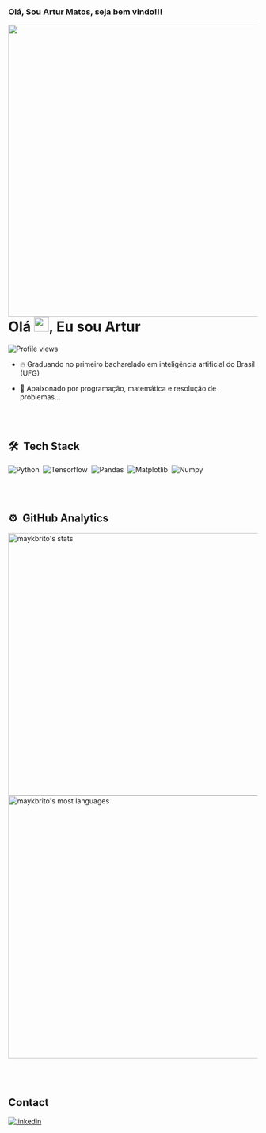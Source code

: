 ### Olá, Sou Artur Matos, seja bem vindo!!!

<img align="right" height="590em" src="https://raw.githubusercontent.com/gist/arturnovais/9972e0bf860ad9278b55ee257b0a00ce/raw/e902d4499cf02bc294d04f667902f70e657f0c15/githubcard.svg"/>

<h1 align="left">Olá <img src="https://raw.githubusercontent.com/kaueMarques/kaueMarques/master/hi.gif" height="30px">, Eu sou Artur</h1>
<p align="left"> <img src="https://komarev.com/ghpvc/?username=arturnovais&color=yellow" alt="Profile views" /> </p>

- 🔥 Graduando no primeiro bacharelado em inteligência artificial do Brasil (UFG)

- 🔭 Apaixonado por programação, matemática e resolução de problemas...



<br><br>

## 🛠 &nbsp;Tech Stack

![Python](https://img.shields.io/badge/-Python-05122A?style=flat&logo=Python)&nbsp;
![Tensorflow](https://img.shields.io/badge/-Tensorflow-05122A?style=flat&logo=Tensorflow)&nbsp;
![Pandas](https://img.shields.io/badge/-Pandas-05122A?style=flat&logo=Pandas)&nbsp;
![Matplotlib](https://img.shields.io/badge/-Matplotlib-05122A?style=flat&logo=Matplotlib.Pyplot)&nbsp;
![Numpy](https://img.shields.io/badge/-Numpy-05122A?style=flat&logo=Numpy)&nbsp;

<br><br>

## ⚙️ &nbsp;GitHub Analytics

<p align="left">
<img width="530em" src="https://github-readme-stats.vercel.app/api?username=arturnovais&show_icons=true&theme=vision-friendly-dark" alt="maykbrito's stats"/>
<img width="530em" src="https://github-readme-stats.vercel.app/api/top-langs/?username=arturnovais&layout=compact&theme=vision-friendly-dark" alt="maykbrito's most languages"/>
</p>


<br><br>

## Contact

</a>
<a href="linkedin.com/in/arturmatos" target="_blank">
  <img align="center" src="https://img.shields.io/badge/-Artur Matos-05122A?style=flat&logo=linkedin" alt="linkedin"/>
</p>

<!--

Here are some ideas to get you started:

- 🔭 I’m currently working on ...
- 🌱 I’m currently learning ...
- 👯 I’m looking to collaborate on ...
- 🤔 I’m looking for help with ...
- 💬 Ask me about ...
- 📫 How to reach me: ...
- 😄 Pronouns: ...
- ⚡ Fun fact: ...
-->

